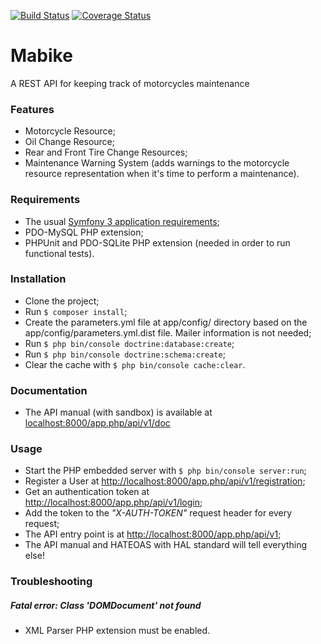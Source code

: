 [![Build Status](https://travis-ci.org/renan-taranto/mabike.svg?branch=master)](https://travis-ci.org/renan-taranto/mabike)
[![Coverage Status](https://coveralls.io/repos/github/renan-taranto/mabike/badge.svg)](https://coveralls.io/github/renan-taranto/mabike)

Mabike
======
A REST API for keeping track of motorcycles maintenance 

### Features
- Motorcycle Resource;
- Oil Change Resource;
- Rear and Front Tire Change Resources;
- Maintenance Warning System  (adds warnings to the motorcycle resource representation when it's time to perform a maintenance).

### Requirements
- The usual [Symfony 3 application requirements](http://symfony.com/doc/3.0/reference/requirements.html);
- PDO-MySQL PHP extension;
- PHPUnit and PDO-SQLite PHP extension (needed in order to run functional tests).

### Installation
- Clone the project;
- Run ``` $ composer install ```;
- Create the parameters.yml file at app/config/ directory based on the app/config/parameters.yml.dist file. Mailer information is not needed;
- Run ``` $ php bin/console doctrine:database:create ```;
- Run ``` $ php bin/console doctrine:schema:create ```;
- Clear the cache with ``` $ php bin/console cache:clear ```.

### Documentation
- The API manual (with sandbox) is available at [localhost:8000/app.php/api/v1/doc](http://localhost:8000/app.php/api/v1/doc)

### Usage
- Start the PHP embedded server with ``` $ php bin/console server:run ```;
- Register a User at [http://localhost:8000/app.php/api/v1/registration](http://localhost:8000/app.php/api/v1/registration);
- Get an authentication token at [http://localhost:8000/app.php/api/v1/login](http://localhost:8000/app.php/api/v1/login);
- Add the token to the *"X-AUTH-TOKEN"* request header for every request;
- The API entry point is at [http://localhost:8000/app.php/api/v1](http://localhost:8000/app.php/api/v1);
- The API manual and HATEOAS with HAL standard will tell everything else!

### Troubleshooting

##### Fatal error: Class 'DOMDocument' not found

- XML Parser PHP extension must be enabled. 
